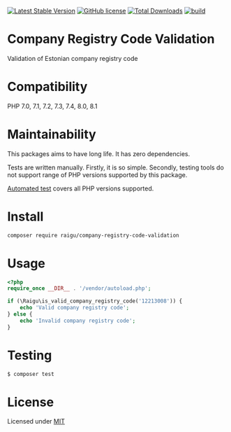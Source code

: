 [![Latest Stable Version](https://poser.pugx.org/raigu/company-registry-code-validation/v/stable)](https://packagist.org/packages/raigu/company-registry-code-validation)
[![GitHub license](https://img.shields.io/github/license/raigu/company-registry-code-validation)](LICENSE.md)
[![Total Downloads](https://poser.pugx.org/raigu/company-registry-code-validation/downloads)](https://packagist.org/packages/raigu/company-registry-code-validation)
[![build](https://github.com/raigu/company-registry-code-validation/workflows/build/badge.svg)](https://github.com/raigu/company-registry-code-validation/actions?query=workflow%3Abuild)


# Company Registry Code Validation

Validation of Estonian company registry code

# Compatibility

PHP 7.0, 7.1, 7.2, 7.3, 7.4, 8.0, 8.1

# Maintainability

This packages aims to have long life. It has zero dependencies. 

Tests are written manually. Firstly, it is so simple. Secondly, testing tools do not support range of PHP versions supported by this package.

[Automated test](https://github.com/raigu/company-registry-code-validation/actions) covers all PHP versions supported.

# Install 

````bash
composer require raigu/company-registry-code-validation
````

# Usage 

```php
<?php
require_once __DIR__ . '/vendor/autoload.php';

if (\Raigu\is_valid_company_registry_code('12213008')) {
    echo 'Valid company registry code';
} else {
    echo 'Invalid company registry code';
}
```

# Testing

```bash
$ composer test
```

# License

Licensed under [MIT](LICENSE.md)
